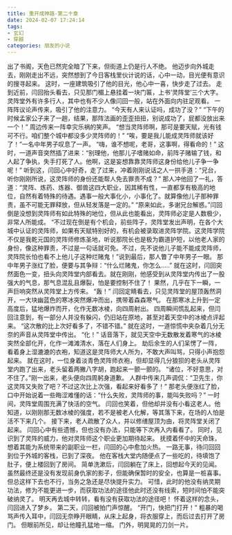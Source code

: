 ```yaml
---
title: 重开成神路-第二十章
date: 2024-02-07 17:24:14
tags:
- 玄幻
- 穿越
categories: 朋友的小说
---
```

出了书阁，天色已然完全暗了下来，但街道上仍是行人不绝。
他迈步向外城走去，刚刚走出不远，突然想到了今日客栈里伙计说的话，心中一动，目光便有意识的搜寻起来。
这时，一座建筑吸引了他的目光，他心中一喜，快步走了过去。
走到近前，闫回抬头看去，只见那门楣上悬挂着一块门匾，上书‘灵阵堂’三个大字。
灵阵堂外有许多行人，其中也有不少人像闫回一般，站在外面向内驻足观看。
一阵阵议论声传来，吸引了他的注意力。
“今天有人来认证吗，成功了没？”
“下午的时候孟家公子来了一趟，结果，那阵法画的歪歪扭扭，别说成功了，屁都没放出来一个！”
周边传来一阵幸灾乐祸的笑声。
“想当灵阵师啊，那可是要天赋，光有钱可不行。咱们整个城中都没多少灵阵师的！”
“唉，要是我儿能成灵阵师就该好了！”一名中年男子叹息了一声。
“嗨，谁不想呢，老哥，这事啊，得看命的！”
这时，一道声音突然插了进来：“别理他，他那儿子嗜赌如命，前阵子赌输了钱，和人起了争执，失手打死了人。他啊，这是妄想靠靠灵阵师这身份给他儿子争一争呢！”
听到这，闫回心中好奇，走了过来，冲着刚刚说话之人一拱手道：“兄台，听你刚刚所说，这灵阵师的身份还能帮人免去罪责不成？”
那人冲他回了一礼，答道：“灵阵、炼药、炼器、御兽这四大职业，因其稀有性，一直都享有极高的地位，自然有着特殊的待遇。遇事一般大事化小，小事化了。就算像他儿子那种罪责，虽不可能无罪释放，但从轻发落是一定的。”
“原来如此，多谢兄台解惑。”闫回倒是没想到灵阵师有如此特殊的地位，但从此也能看出，灵阵师必定是人数极少，非常人所能成。
“不过现在倒是有个机会，前些阵子，灵阵堂发出声明，在各个大城中认证的灵阵师，如果有天赋特别好的，有机会被录取进灵阵学院。这灵阵学院不仅是我乾元国的灵阵师修炼圣地，听说那院长也是极为霸道护短，以他老人家的身份，像这种罪责，不过是一句话就可免。不过，先不说他儿子能不能成灵阵师，灵阵院长怕也看不上他儿子这种烂赌鬼！”说到最后，那人瞥了中年男子一眼。
那中年男子涨红了脸，便要与其争辩：“什么烂赌鬼，你怎么.....”
就在这时，闫回突然面色一变，扭头向灵阵堂内部看去。就在刚刚，他感受到从灵阵堂内传出了一股强大的气息，那气息混乱且爆裂，怕是要控制不住了！
果然，几乎在下一瞬，一声巨响突然从灵阵堂上方传来。
“轰！”
闫回定睛看去，只见灵阵堂的屋顶轰然洞开，一大块幽蓝色的寒冰突然爆冲而出，携带着森森寒气。
在那寒冰上升到一定高度后，猛地爆炸而开，化作无数冰棱，向四周射出。
四周瞬间慌乱起来，但闫回注意到，有一部分人并没有躲闪，仍旧站在原地，甚至对着天空中的冰棱点评起来。
“这次散的比上次好看多了，不错不错。”
就在这时，一道惊慌中夹杂着几分无奈的声音从灵阵堂中传出。
“化！”
话音落下，就见天空中无数散发着寒气的冰棱突然全部化开，化作一滩滩清水，落在人们身上。
劫后余生的人们呆愣了一阵，看着身上湿漉漉的衣袍，知道这是灵阵师大人所为，不敢大声叫骂，只得小声抱怨起来。
就在这时，一位身着淡青色灵阵师衣袍，但却显得几分狼狈的老头从灵阵堂内跑了出来，老头留着两撇八字胡，跑起来一颤一颤的。
“诸位，不好意思，对不住了。”刚一出来，老头便向四周躬身道歉。
人群中传来几声调侃：“卫先生，你这灵阵又失败了吧？不过这次比上次强，看起来好看多了！”
那老头便涨红了脸，口中开始说着一些晦涩难懂的话：“什么失败，灵阵师的事，能叫失败吗？”
一时间，灵阵堂周围充满了快活的空气。
闫回也笑着，但他却并没有小看这老人。他知道，以刚刚那无数冰棱的强度，若不是被老人化解，等其落下来，在场的人怕是活不下来几个。
接下来，老人疏散了众人，并以修缮屋顶为由，将灵阵堂关闭了起来。
闫回心中有些遗憾，但也没有办法，只能等下次再入内看看了。
同时，见识到了灵阵的威力，他对灵阵师这个职业更加期待起来。
抚摸着怀中的天命珠，想着其能为系统带来的副职业一栏，闫回的心中愈加火热。
一路无事，待闫回回到位于外城的客栈，已到了深夜。
他在客栈大堂内随便点了一些吃的，待填饱了肚子，便上楼回到了房间。
简单洗漱后，闫回躺在了床上，回想起今天的见闻。
虽然最终还是没有发现前身仇家的影子，但能确保暂时的安全，也算是一桩喜事。但总这样下去也不行，当务之急还是尽快提升实力。
可惜，此时的他没有纳灵期功法，修为不能更进一步，而获取功法的途径他此时还没有线索，短时间怕不能突破纳灵了。
明天再去城中转转，看有没有获取功法的途径吧！
怀着这样的念头，闫回进入了梦乡。
第二天，闫回被拍门声惊醒。
“开门，快把门打开！”
粗暴的喝骂声传入耳中，闫回无奈睁开眼睛，从床上起身，将衣服穿上，而后过去打开了房门。
但眼前所见，却让他瞳孔猛地一缩。
门外，明晃晃的刀剑一片。